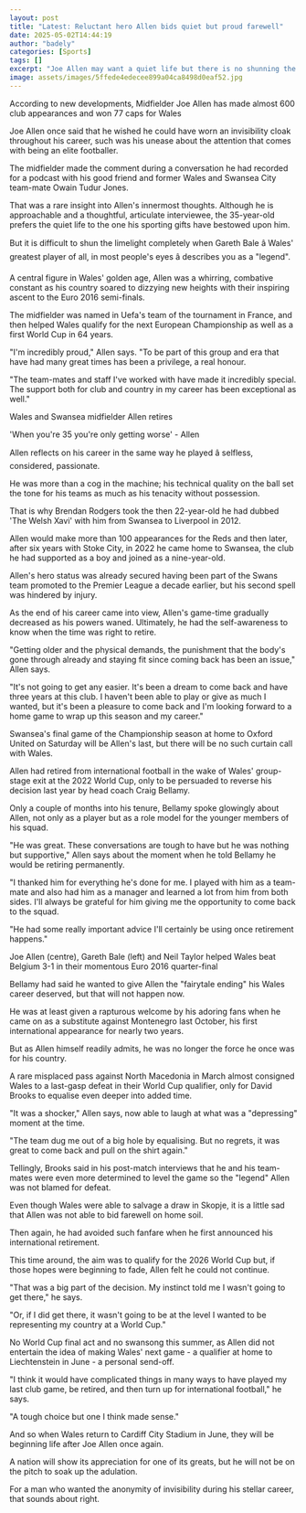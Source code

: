 ```yaml
---
layout: post
title: "Latest: Reluctant hero Allen bids quiet but proud farewell"
date: 2025-05-02T14:44:19
author: "badely"
categories: [Sports]
tags: []
excerpt: "Joe Allen may want a quiet life but there is no shunning the limelight for the Wales legend as the midfielder announces his retirement."
image: assets/images/5ffede4edecee899a04ca8498d0eaf52.jpg
---
```


According to new developments, Midfielder Joe Allen has made almost 600 club appearances and won 77 caps for Wales

Joe Allen once said that he wished he could have worn an invisibility cloak throughout his career, such was his unease about the attention that comes with being an elite footballer.

The midfielder made the comment during a conversation he had recorded for a podcast with his good friend and former Wales and Swansea City team-mate Owain Tudur Jones.

That was a rare insight into Allen's innermost thoughts. Although he is approachable and a thoughtful, articulate interviewee, the 35-year-old prefers the quiet life to the one his sporting gifts have bestowed upon him.

But it is difficult to shun the limelight completely when Gareth Bale â Wales' greatest player of all, in most people's eyes â describes you as a "legend".

A central figure in Wales' golden age, Allen was a whirring, combative constant as his country soared to dizzying new heights with their inspiring ascent to the Euro 2016 semi-finals.

The midfielder was named in Uefa's team of the tournament in France, and then helped Wales qualify for the next European Championship as well as a first World Cup in 64 years.

"I'm incredibly proud," Allen says. "To be part of this group and era that have had many great times has been a privilege, a real honour.

"The team-mates and staff I've worked with have made it incredibly special. The support both for club and country in my career has been exceptional as well."

Wales and Swansea midfielder Allen retires 

'When you're 35 you're only getting worse' - Allen

Allen reflects on his career in the same way he played â selfless, considered, passionate.

He was more than a cog in the machine; his technical quality on the ball set the tone for his teams as much as his tenacity without possession.

That is why Brendan Rodgers took the then 22-year-old he had dubbed 'The Welsh Xavi' with him from Swansea to Liverpool in 2012.

Allen would make more than 100 appearances for the Reds and then later, after six years with Stoke City, in 2022 he came home to Swansea, the club he had supported as a boy and joined as a nine-year-old.

Allen's hero status was already secured having been part of the Swans team promoted to the Premier League a decade earlier, but his second spell was hindered by injury.

As the end of his career came into view, Allen's game-time gradually decreased as his powers waned. Ultimately, he had the self-awareness to know when the time was right to retire.

"Getting older and the physical demands, the punishment that the body's gone through already and staying fit since coming back has been an issue," Allen says.

"It's not going to get any easier. It's been a dream to come back and have three years at this club. I haven't been able to play or give as much I wanted, but it's been a pleasure to come back and I'm looking forward to a home game to wrap up this season and my career."

Swansea's final game of the Championship season at home to Oxford United on Saturday will be Allen's last, but there will be no such curtain call with Wales.

Allen had retired from international football in the wake of Wales' group-stage exit at the 2022 World Cup, only to be persuaded to reverse his decision last year by head coach Craig Bellamy.

Only a couple of months into his tenure, Bellamy spoke glowingly about Allen, not only as a player but as a role model for the younger members of his squad.

"He was great. These conversations are tough to have but he was nothing but supportive," Allen says about the moment when he told Bellamy he would be retiring permanently.

"I thanked him for everything he's done for me. I played with him as a team-mate and also had him as a manager and learned a lot from him from both sides. I'll always be grateful for him giving me the opportunity to come back to the squad.

"He had some really important advice I'll certainly be using once retirement happens."

Joe Allen (centre), Gareth Bale (left) and Neil Taylor helped Wales beat Belgium 3-1 in their momentous Euro 2016 quarter-final

Bellamy had said he wanted to give Allen the "fairytale ending" his Wales career deserved, but that will not happen now.

He was at least given a rapturous welcome by his adoring fans when he came on as a substitute against Montenegro last October, his first international appearance for nearly two years.

But as Allen himself readily admits, he was no longer the force he once was for his country.

A rare misplaced pass against North Macedonia in March almost consigned Wales to a last-gasp defeat in their World Cup qualifier, only for David Brooks to equalise even deeper into added time.

"It was a shocker," Allen says, now able to laugh at what was a "depressing" moment at the time.

"The team dug me out of a big hole by equalising. But no regrets, it was great to come back and pull on the shirt again."

Tellingly, Brooks said in his post-match interviews that he and his team-mates were even more determined to level the game so the "legend" Allen was not blamed for defeat.

Even though Wales were able to salvage a draw in Skopje, it is a little sad that Allen was not able to bid farewell on home soil.

Then again, he had avoided such fanfare when he first announced his international retirement.

This time around, the aim was to qualify for the 2026 World Cup but, if those hopes were beginning to fade, Allen felt he could not continue.

"That was a big part of the decision. My instinct told me I wasn't going to get there," he says.

"Or, if I did get there, it wasn't going to be at the level I wanted to be representing my country at a World Cup."

No World Cup final act and no swansong this summer, as Allen did not entertain the idea of making Wales' next game - a qualifier at home to Liechtenstein in June - a personal send-off.

"I think it would have complicated things in many ways to have played my last club game, be retired, and then turn up for international football," he says.

"A tough choice but one I think made sense."

And so when Wales return to Cardiff City Stadium in June, they will be beginning life after Joe Allen once again.

A nation will show its appreciation for one of its greats, but he will not be on the pitch to soak up the adulation.

For a man who wanted the anonymity of invisibility during his stellar career, that sounds about right.

